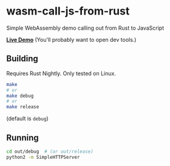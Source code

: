 # wasm-call-js-from-rust

Simple WebAssembly demo calling out from Rust to JavaScript

[**Live Demo**](https://kainino0x.github.io/wasm-call-js-from-rust/out/release/)
(You'll probably want to open dev tools.)

## Building

Requires Rust Nightly. Only tested on Linux.

```sh
make
# or
make debug
# or
make release
```

(default is `debug`)

## Running

```sh
cd out/debug  # (or out/release)
python2 -m SimpleHTTPServer
```

